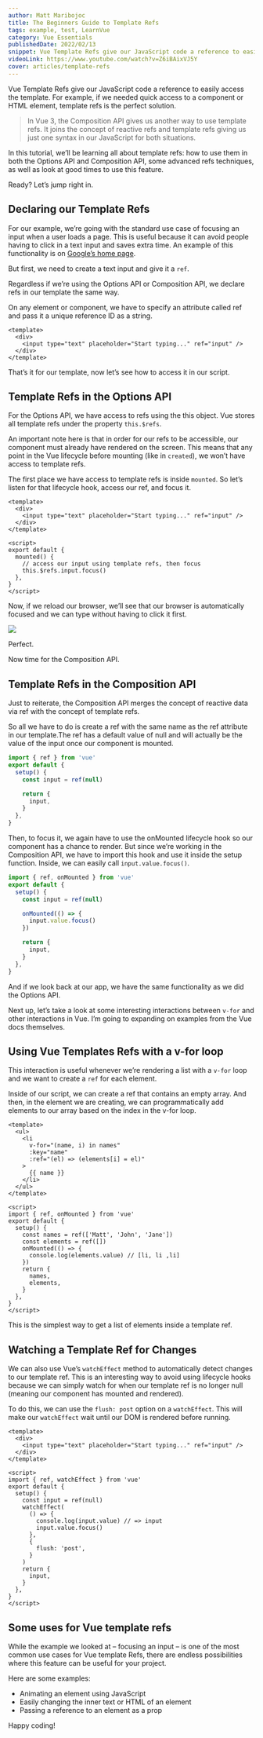 ```yaml
---
author: Matt Maribojoc
title: The Beginners Guide to Template Refs
tags: example, test, LearnVue
category: Vue Essentials
publishedDate: 2022/02/13
snippet: Vue Template Refs give our JavaScript code a reference to easily access the template. For example, if we needed quick access to a component or HTML element, template refs is the perfect solution.
videoLink: https://www.youtube.com/watch?v=Z6iBAixVJ5Y
cover: articles/template-refs
---
```

Vue Template Refs give our JavaScript code a reference to easily access the template. For example, if we needed
quick access to a component or HTML element, template refs is the perfect solution.

> In Vue 3, the Composition API gives us another way to use template refs. It joins the concept of reactive refs and template refs giving us just one syntax in our JavaScript for both situations.

In this tutorial, we’ll be learning all about template refs: how to use them in both the Options API and Composition API, some advanced refs techniques, as well as look at good times to use this feature.

Ready? Let’s jump right in.

## Declaring our Template Refs

For our example, we’re going with the standard use case of focusing an input when a user loads a page. This is useful because it can avoid people having to click in a text input and saves extra time. An example of this functionality is on [Google’s home page](https://google.com).

But first, we need to create a text input and give it a `ref`.

Regardless if we’re using the Options API or Composition API, we declare refs in our template the same way.

On any element or component, we have to specify an attribute called ref and pass it a unique reference ID as a string.

```vue
<template>
  <div>
    <input type="text" placeholder="Start typing..." ref="input" />
  </div>
</template>
```

That’s it for our template, now let’s see how to access it in our script.

## Template Refs in the Options API

For the Options API, we have access to refs using the this object. Vue stores all template refs under the property `this.$refs`.

An important note here is that in order for our refs to be accessible, our component must already have rendered on the screen. This means that any point in the Vue lifecycle before mounting (like in `created`), we won’t have access to template refs.

The first place we have access to template refs is inside `mounted`. So let’s listen for that lifecycle hook, access our ref, and focus it.

```vue
<template>
  <div>
    <input type="text" placeholder="Start typing..." ref="input" />
  </div>
</template>

<script>
export default {
  mounted() {
    // access our input using template refs, then focus
    this.$refs.input.focus()
  },
}
</script>
```

Now, if we reload our browser, we’ll see that our browser is automatically focused and we can type without having to click it first.

![](https://dltqhkoxgn1gx.cloudfront.net/img/posts/the-beginners-guide-to-vue-template-refs-with-vue-3-updates-1.png)

Perfect.

Now time for the Composition API.

## Template Refs in the Composition API

Just to reiterate, the Composition API merges the concept of reactive data via ref with the concept of template refs.

So all we have to do is create a ref with the same name as the ref attribute in our template.The ref has a default value of null and will actually be the value of the input once our component is mounted.

```js
import { ref } from 'vue'
export default {
  setup() {
    const input = ref(null)

    return {
      input,
    }
  },
}
```

Then, to focus it, we again have to use the onMounted lifecycle hook so our component has a chance to render. But since we’re working in the Composition API, we have to import this hook and use it inside the setup function. Inside, we can easily call `input.value.focus()`.

```js
import { ref, onMounted } from 'vue'
export default {
  setup() {
    const input = ref(null)

    onMounted(() => {
      input.value.focus()
    })

    return {
      input,
    }
  },
}
```

And if we look back at our app, we have the same functionality as we did the Options API.

Next up, let’s take a look at some interesting interactions between `v-for` and other interactions in Vue. I’m going to expanding on examples from the Vue docs themselves.

## Using Vue Templates Refs with a v-for loop

This interaction is useful whenever we’re rendering a list with a `v-for` loop and we want to create a `ref` for each element.

Inside of our script, we can create a ref that contains an empty array. And then, in the element we are creating, we can programmatically add elements to our array based on the index in the v-for loop.

```vue
<template>
  <ul>
    <li
      v-for="(name, i) in names"
      :key="name"
      :ref="(el) => (elements[i] = el)"
    >
      {{ name }}
    </li>
  </ul>
</template>

<script>
import { ref, onMounted } from 'vue'
export default {
  setup() {
    const names = ref(['Matt', 'John', 'Jane'])
    const elements = ref([])
    onMounted(() => {
      console.log(elements.value) // [li, li ,li]
    })
    return {
      names,
      elements,
    }
  },
}
</script>
```

This is the simplest way to get a list of elements inside a template ref.

## Watching a Template Ref for Changes

We can also use Vue’s `watchEffect` method to automatically detect changes to our template ref. This is an interesting way to avoid using lifecycle hooks because we can simply watch for when our template ref is no longer null (meaning our component has mounted and rendered).

To do this, we can use the `flush: post` option on a `watchEffect`. This will make our `watchEffect` wait until our DOM is rendered before running.

```vue
<template>
  <div>
    <input type="text" placeholder="Start typing..." ref="input" />
  </div>
</template>

<script>
import { ref, watchEffect } from 'vue'
export default {
  setup() {
    const input = ref(null)
    watchEffect(
      () => {
        console.log(input.value) // => input
        input.value.focus()
      },
      {
        flush: 'post',
      }
    )
    return {
      input,
    }
  },
}
</script>
```

## Some uses for Vue template refs

While the example we looked at – focusing an input – is one of the most common use cases for Vue template Refs, there are endless possibilities where this feature can be useful for your project.

Here are some examples:

- Animating an element using JavaScript
- Easily changing the inner text or HTML of an element
- Passing a reference to an element as a prop

Happy coding!
